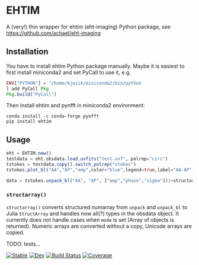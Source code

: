 # EHTIM

A (very!) thin wrapper for ehtim (eht-imaging) Python package, see https://github.com/achael/eht-imaging

## Installation

You have to install ehtim Python package manually. Maybe it is easiest to first install miniconda2 and set PyCall to use it, e.g.
```julia
ENV["PYTHON"] = "/home/kjwiik/miniconda2/bin/python
] add PyCall Pkg
Pkg.build("PyCall")
```
Then install ehtim and pynfft in miniconda2 environment:
```
conda install -c conda-forge pynfft
pip install ehtim
```

## Usage

```julia
eht = EHTIM.new()
testdata = eht.obsdata.load_uvfits("test.uvf", polrep="circ")
tstokes = testdata.copy().switch_polrep("stokes")
tstokes.plot_bl("AA","AP","amp",color="blue",legend=true,label="AA-AP")

data = tstokes.unpack_bl("AA", "AP", ["amp","phase","sigma"])|>structarray
```
### `structarray()`
`structarray()` converts structured numarray from `unpack` and `unpack_bl` to Julia `StructArray` and handles now all(?) types in the obsdata object. It currently does not handle cases when `mode` is set (Array of objects is returned). Numeric arrays are converted without a copy, Unicode arrays are copied.

TODO: tests...

[![Stable](https://img.shields.io/badge/docs-stable-blue.svg)](https://KajWiik.github.io/EHTIM.jl/stable)
[![Dev](https://img.shields.io/badge/docs-dev-blue.svg)](https://KajWiik.github.io/EHTIM.jl/dev)
[![Build Status](https://travis-ci.com/KajWiik/EHTIM.jl.svg?branch=master)](https://travis-ci.com/KajWiik/EHTIM.jl)
[![Coverage](https://codecov.io/gh/KajWiik/EHTIM.jl/branch/master/graph/badge.svg)](https://codecov.io/gh/KajWiik/EHTIM.jl)
